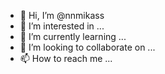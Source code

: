 - 👋 Hi, I’m @nnmikass
- 👀 I’m interested in ...
- 🌱 I’m currently learning ...
- 💞️ I’m looking to collaborate on ...
- 📫 How to reach me ...

<!---
nnmikass/nnmikass is a ✨ special ✨ repository because its `README.md` (this file) appears on your GitHub profile.
You can click the Preview link to take a look at your changes.
--->

